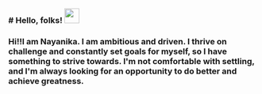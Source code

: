 ### # Hello, folks! <img src="https://raw.githubusercontent.com/MartinHeinz/MartinHeinz/master/wave.gif" width="30px">


### Hi!!I am Nayanika. I am ambitious and driven. I thrive on challenge and constantly set goals for myself, so I have something to strive towards. I'm not comfortable with settling, and I'm always looking for an opportunity to do better and achieve greatness.

<!--
**Nay907/Nay907** is a ✨ _special_ ✨ repository because its `README.md` (this file) appears on your GitHub profile.

Here are some ideas to get you started:

- 🔭 I’m currently working on ...
- 🌱 I’m currently learning ...
- 👯 I’m looking to collaborate on ...
- 🤔 I’m looking for help with ...
- 💬 Ask me about ...
- 📫 How to reach me: ...
- 😄 Pronouns: ...
- ⚡ Fun fact: ...
-->
